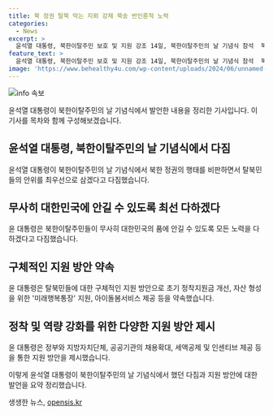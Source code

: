 ```yaml
---
title: 북 정권 탈북 막는 지뢰 강제 북송 반인륜적 노력
categories:
  - News
excerpt: >
  윤석열 대통령, 북한이탈주민 보호 및 지원 강조 14일, 북한이탈주민의 날 기념식 참석  북한 주민의 희망과 자유를 향한 발걸음을 막는 북한 정권 비판  탈북민들의 안전한 귀환을 약속하며, 대한민국의 품에 안길 수 있도록 최선 다할 것 강조  탈북민들에 대한 구체적인 지원 방안과 인센티브 제공 등 약속  북한 정권의 인간답지 못한 행태 비판 및 북한이탈주민 보호 강조에 대한 참석자들의 호응 및 격려 북한 동포 무사히 대한민국에 안길 수 있도록 노력 윤 대통령
feature_text: >
  윤석열 대통령, 북한이탈주민 보호 및 지원 강조 14일, 북한이탈주민의 날 기념식 참석  북한 주민의 희망과 자유를 향한 발걸음을 막는 북한 정권 비판  탈북민들의 안전한 귀환을 약속하며, 대한민국의 품에 안길 수 있도록 최선 다할 것 강조  탈북민들에 대한 구체적인 지원 방안과 인센티브 제공 등 약속  북한 정권의 인간답지 못한 행태 비판 및 북한이탈주민 보호 강조에 대한 참석자들의 호응 및 격려 북한 동포 무사히 대한민국에 안길 수 있도록 노력 윤 대통령
image: 'https://www.behealthy4u.com/wp-content/uploads/2024/06/unnamed-file.png'
---
```


<p><img src="https://www.behealthy4u.com/wp-content/uploads/2024/06/unnamed-file.png" alt="info 속보" /></p>

<p>윤석열 대통령이 북한이탈주민의 날 기념식에서 발언한 내용을 정리한 기사입니다. 이 기사를 목차와 함께 구성해보겠습니다.</p>

<h2 data-ke-size="size26">윤석열 대통령, 북한이탈주민의 날 기념식에서 다짐</h2>

<p>윤석열 대통령이 북한이탈주민의 날 기념식에서 북한 정권의 행태를 비판하면서 탈북민들의 안위를 최우선으로 삼겠다고 다짐했습니다.</p>

<h2 data-ke-size="size24">무사히 대한민국에 안길 수 있도록 최선 다하겠다</h2>

<p>윤 대통령은 북한이탈주민들이 무사히 대한민국의 품에 안길 수 있도록 모든 노력을 다하겠다고 다짐했습니다.</p>

<h2 data-ke-size="size24">구체적인 지원 방안 약속</h2>

<p>윤 대통령은 탈북민들에 대한 구체적인 지원 방안으로 초기 정착지원금 개선, 자산 형성을 위한 '미래행복통장' 지원, 아이돌봄서비스 제공 등을 약속했습니다.</p>

<h2 data-ke-size="size24">정착 및 역량 강화를 위한 다양한 지원 방안 제시</h2>

<p>윤 대통령은 정부와 지방자치단체, 공공기관의 채용확대, 세액공제 및 인센티브 제공 등을 통한 지원 방안을 제시했습니다.</p>

<p>이렇게 윤석열 대통령이 북한이탈주민의 날 기념식에서 했던 다짐과 지원 방안에 대한 발언을 요약 정리했습니다.</p>
생생한 뉴스, <a href="https://opensis.kr" rel="dofollow">opensis.kr</a>


